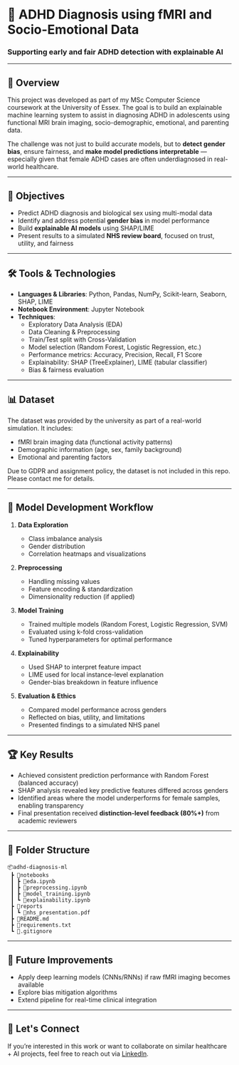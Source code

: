 
# 🧠 ADHD Diagnosis using fMRI and Socio-Emotional Data
### Supporting early and fair ADHD detection with explainable AI

---

## 📌 Overview
This project was developed as part of my MSc Computer Science coursework at the University of Essex. The goal is to build an explainable machine learning system to assist in diagnosing ADHD in adolescents using functional MRI brain imaging, socio-demographic, emotional, and parenting data.

The challenge was not just to build accurate models, but to **detect gender bias**, ensure fairness, and **make model predictions interpretable** — especially given that female ADHD cases are often underdiagnosed in real-world healthcare.

---

## 🎯 Objectives
- Predict ADHD diagnosis and biological sex using multi-modal data
- Identify and address potential **gender bias** in model performance
- Build **explainable AI models** using SHAP/LIME
- Present results to a simulated **NHS review board**, focused on trust, utility, and fairness

---

## 🛠️ Tools & Technologies
- **Languages & Libraries**: Python, Pandas, NumPy, Scikit-learn, Seaborn, SHAP, LIME
- **Notebook Environment**: Jupyter Notebook
- **Techniques**:
  - Exploratory Data Analysis (EDA)
  - Data Cleaning & Preprocessing
  - Train/Test split with Cross-Validation
  - Model selection (Random Forest, Logistic Regression, etc.)
  - Performance metrics: Accuracy, Precision, Recall, F1 Score
  - Explainability: SHAP (TreeExplainer), LIME (tabular classifier)
  - Bias & fairness evaluation

---

## 📊 Dataset
The dataset was provided by the university as part of a real-world simulation. It includes:
- fMRI brain imaging data (functional activity patterns)
- Demographic information (age, sex, family background)
- Emotional and parenting factors

Due to GDPR and assignment policy, the dataset is not included in this repo. Please contact me for details.

---

## 🧪 Model Development Workflow
1. **Data Exploration**
   - Class imbalance analysis
   - Gender distribution
   - Correlation heatmaps and visualizations

2. **Preprocessing**
   - Handling missing values
   - Feature encoding & standardization
   - Dimensionality reduction (if applied)

3. **Model Training**
   - Trained multiple models (Random Forest, Logistic Regression, SVM)
   - Evaluated using k-fold cross-validation
   - Tuned hyperparameters for optimal performance

4. **Explainability**
   - Used SHAP to interpret feature impact
   - LIME used for local instance-level explanation
   - Gender-bias breakdown in feature influence

5. **Evaluation & Ethics**
   - Compared model performance across genders
   - Reflected on bias, utility, and limitations
   - Presented findings to a simulated NHS panel

---

## 🏆 Key Results
- Achieved consistent prediction performance with Random Forest (balanced accuracy)
- SHAP analysis revealed key predictive features differed across genders
- Identified areas where the model underperforms for female samples, enabling transparency
- Final presentation received **distinction-level feedback (80%+)** from academic reviewers

---

## 📁 Folder Structure
```
📦adhd-diagnosis-ml
 ┣ 📂notebooks
 ┃ ┣ 📜eda.ipynb
 ┃ ┣ 📜preprocessing.ipynb
 ┃ ┣ 📜model_training.ipynb
 ┃ ┗ 📜explainability.ipynb
 ┣ 📂reports
 ┃ ┗ 📜nhs_presentation.pdf
 ┣ 📜README.md
 ┣ 📜requirements.txt
 ┗ 📜.gitignore
```

---

## 🧠 Future Improvements
- Apply deep learning models (CNNs/RNNs) if raw fMRI imaging becomes available
- Explore bias mitigation algorithms
- Extend pipeline for real-time clinical integration

---

## 🤝 Let's Connect
If you’re interested in this work or want to collaborate on similar healthcare + AI projects, feel free to reach out via [LinkedIn](https://www.linkedin.com/in/muthu-gokul).
